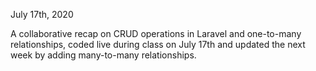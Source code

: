 July 17th, 2020

A collaborative recap on CRUD operations in Laravel and one-to-many relationships, coded live during class on July 17th and updated the next week by adding many-to-many relationships.
